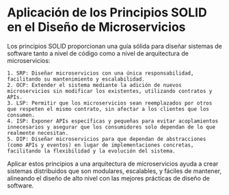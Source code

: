 # Aplicación de los Principios SOLID en el Diseño de Microservicios

Los principios SOLID proporcionan una guía sólida para diseñar sistemas de software tanto a nivel de código como a nivel de arquitectura de microservicios:

    1. SRP: Diseñar microservicios con una única responsabilidad, facilitando su mantenimiento y escalabilidad.
    2. OCP: Extender el sistema mediante la adición de nuevos microservicios sin modificar los existentes, utilizando contratos y APIs.
    3. LSP: Permitir que los microservicios sean reemplazados por otros que respeten el mismo contrato, sin afectar a los clientes que los consumen.
    4. ISP: Exponer APIs específicas y pequeñas para evitar acoplamientos innecesarios y asegurar que los consumidores solo dependan de lo que realmente necesitan.
    5. DIP: Diseñar microservicios para que dependan de abstracciones (como APIs y eventos) en lugar de implementaciones concretas, facilitando la flexibilidad y la evolución del sistema.

Aplicar estos principios a una arquitectura de microservicios ayuda a crear sistemas distribuidos que son modulares, escalables, y fáciles de mantener, alineando el diseño de alto nivel con las mejores prácticas de diseño de software.
